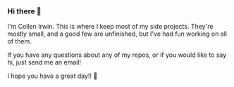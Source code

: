 ### Hi there 👋

I'm Collen Irwin. This is where I keep most of my side projects.
They're mostly small, and a good few are unfinished, but I've had fun working on all of them.

If you have any questions about any of my repos, or if you would like to say hi, just send me an email!

I hope you have a great day!! :koala:
